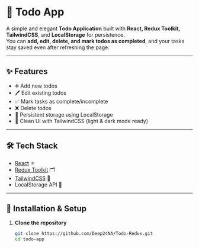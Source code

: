 # 📝 Todo App

A simple and elegant **Todo Application** built with **React, Redux Toolkit, TailwindCSS**, and **LocalStorage** for persistence.  
You can **add, edit, delete, and mark todos as completed**, and your tasks stay saved even after refreshing the page.  

---

## ✨ Features
- ➕ Add new todos  
- 🖊 Edit existing todos  
- ✅ Mark tasks as complete/incomplete  
- ❌ Delete todos  
- 💾 Persistent storage using LocalStorage  
- 🎨 Clean UI with TailwindCSS (light & dark mode ready)

---

## 🛠 Tech Stack
- [React](https://react.dev/) ⚛️  
- [Redux Toolkit](https://redux-toolkit.js.org/) 🗂  
- [TailwindCSS](https://tailwindcss.com/) 🎨  
- LocalStorage API 💾  

---

## 🚀 Installation & Setup

1. **Clone the repository**
   ```bash
   git clone https://github.com/Deep24NA/Todo-Redux.git
   cd todo-app


